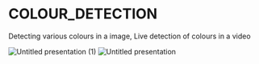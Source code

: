 # COLOUR_DETECTION
Detecting various colours in a image, Live detection of colours in a video

![Untitled presentation (1)](https://user-images.githubusercontent.com/59553356/122556980-cd4d6400-d059-11eb-8311-df17b7feeca3.jpg)
![Untitled presentation](https://user-images.githubusercontent.com/59553356/122556965-ca527380-d059-11eb-81e8-98a4f3bb7144.jpg)


